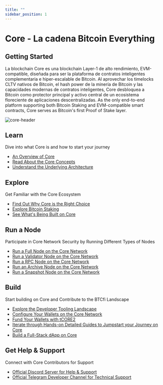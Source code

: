 ```yaml
---
title: ""
sidebar_position: 1
---
```


# Core - La cadena Bitcoin Everything

## Getting Started

La blockchain Core es una blockchain Layer-1 de alto rendimiento, EVM-compatible, diseñada para ser la plataforma de contratos inteligentes complementaria e hiper-escalable de Bitcoin. Al aprovechar los timelocks CLTV nativos de Bitcoin, el hash power de la minería de Bitcoin y las capacidades modernas de contratos inteligentes, Core desbloquea a Bitcoin como protector principal y activo central de un ecosistema floreciente de aplicaciones descentralizadas. As the only end-to-end platform supporting both Bitcoin Staking and EVM-compatible smart contracts, Core serves as Bitcoin's first Proof of Stake layer.

![core-header](../static/img/core-header.png)

## Learn

Dive into what Core is and how to start your journey

- [An Overview of Core](./Learn/introduction/core-101.md)
- [Read About the Core Concepts](category/core-concepts)
- [Understand the Underlying Architecture](./Learn/core-concepts/architecture.md)

## Explore

Get Familiar with the Core Ecosystem

- [Find Out Why Core is the Right Choice](./Learn/introduction/why-core.md)
- [Explore Bitcoin Staking](./Learn/core-concepts/satoshi-plus-consensus/BitcoinStaking)
- [See What's Being Built on Core](https://coredao.org/explore/ecosystem)

## Run a Node

Participate in Core Network Security by Running Different Types of Nodes

- [Run a Full Node on the Core Network](./Node/config/full-node.md)
- [Run a Validator Node on the Core Network](./Node/config/validator-node-config.md)
- [Run a RPC Node on the Core Network](./Node/config/rpc-node-config.md)
- [Run an Archive Node on the Core Network](./Node/config/archive-node-config.md)
- [Run a Snapshot Node on the Core Network](./Node/config/snapshot-node-config.md)

## Build

Start building on Core and Contribute to the BTCfi Landscape

- [Explore the Developer Tooling Landscape](./Dev-Guide/dev-tools.md)
- [Configure Your Wallets on the Core Network](./Dev-Guide/core-wallet-config.md)
- [Fund Your Wallets with tCORE2](./Dev-Guide/core-faucet.md)
- [Iterate through Hands-on Detailed Guides to Jumpstart your Journey on Core](category/dev-guides)
- [Build a Full-Stack dApp on Core](./Dev-Guide/dapp-on-core.md)

## Get Help & Support

Connect with Core Contributors for Support

- [Official Discord Server for Help & Support](https://discord.com/invite/coredaoofficial)
- [Official Telegram Developer Channel for Technical Support](https://t.me/CoreDAOTelegram)
